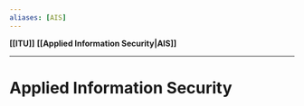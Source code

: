 ```yaml
---
aliases: [AIS]
---
```


**[[ITU]]**
**[[Applied Information Security|AIS]]**

---

# Applied Information Security